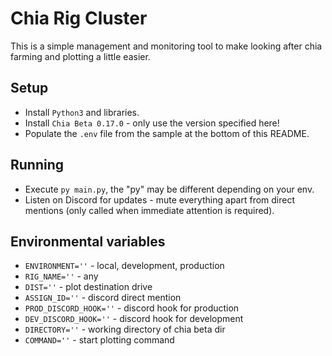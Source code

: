 # Chia Rig Cluster
This is a simple management and monitoring tool to make looking after chia farming and plotting a little easier.

## Setup
* Install `Python3` and libraries.
* Install `Chia Beta 0.17.0` - only use the version specified here!
* Populate the `.env` file from the sample at the bottom of this README.

## Running
* Execute `py main.py`, the "py" may be different depending on your env.
* Listen on Discord for updates - mute everything apart from direct mentions (only called when immediate attention is required).

## Environmental variables
* `ENVIRONMENT=''` - local, development, production
* `RIG_NAME=''` - any
* `DIST=''` - plot destination drive
* `ASSIGN_ID=''` - discord direct mention
* `PROD_DISCORD_HOOK=''` - discord hook for production
* `DEV_DISCORD_HOOK=''` - discord hook for development
* `DIRECTORY=''` - working directory of chia beta dir
* `COMMAND=''` - start plotting command

